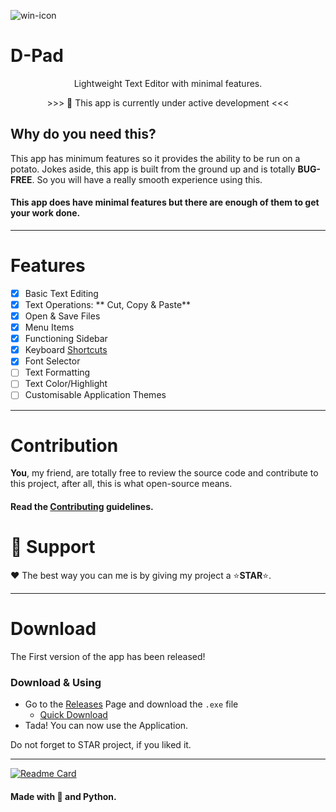 ![win-icon](https://user-images.githubusercontent.com/65074550/126780766-e6465ac7-6968-4a55-9df4-8e4fbdb1acf4.png)

# D-Pad

<p align="center"> Lightweight Text Editor with minimal features.</p>
<p align="center" > >>> 📣 This app is currently under active development <<< </p>

## Why do you need this?
 
This app has minimum features so it provides the ability to be run on a potato. 
Jokes aside, this app is built from the ground up and is totally **BUG-FREE**.
So you will have a really smooth experience using this. 

#### This app does have minimal features but there are enough of them to get your work done.

---
	
# Features
- [x] Basic Text Editing
- [x] Text Operations: ** Cut, Copy & Paste**
- [x] Open & Save Files
- [x] Menu Items
- [x] Functioning Sidebar
- [x] Keyboard [Shortcuts](https://github.com/iDCoded/D-Pad/wiki/Shortcuts)
- [x] Font Selector
- [ ] Text Formatting 
- [ ] Text Color/Highlight
- [ ] Customisable Application Themes
	
--- 
	
# Contribution 

**You**, my friend, are totally free to review the source code and contribute to this project, after all, this is what open-source means.
	
#### Read the [**Contributing**](https://github.com/iDCoded/D-Pad/blob/main/GitFiles/CONTRIBUTING.md) guidelines.

# 💖 Support
	
♥ The best way you can me is by giving my project a ⭐**STAR**⭐.
	
---
# Download

The First version of the app has been released! 

### Download & Using
- Go to the [Releases](https://github.com/iDCoded/D-Pad/releases/tag/v0) Page and download the `.exe` file 
    - [Quick Download](https://github.com/iDCoded/D-Pad/releases/download/v0/D-Pad.exe)
- Tada! You can now use the Application.

Do not forget to STAR project, if you liked it. 

---
    
[![Readme Card](https://github-readme-stats.vercel.app/api/pin/?username=iDCoded&repo=D-Pad&theme=onedark)](https://github.com/iDCoded/D-Pad)
	
#### Made with 💟 and Python. 
